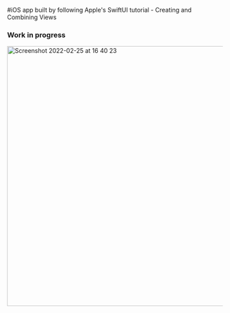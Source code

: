 #iOS app built by following Apple's SwiftUI tutorial - Creating and Combining Views

### Work in progress

<img width="606" alt="Screenshot 2022-02-25 at 16 40 23" src="https://user-images.githubusercontent.com/90060036/155753059-d5a05d1a-3288-49c7-a8fa-f7e9ba6bcd21.png">
